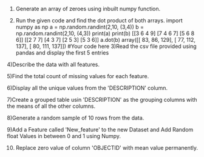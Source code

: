 
1) Generate an array of zeroes using inbuilt numpy function.
 
2) Run the given code and find the dot product of both arrays.
import numpy as np
a = np.random.randint(2,10, (3,4))
b = np.random.randint(2,10, (4,3))
print(a)
print(b)
[[3 6 4 9]
 [7 4 6 7]
 [5 6 8 6]]
[[2 7 7]
 [4 3 7]
 [2 5 3]
 [5 3 6]]
a.dot(b)
array([[ 83,  86, 129],
       [ 77, 112, 137],
       [ 80, 111, 137]])
#Your code here
3)Read the csv file provided using pandas and display the first 5 entries
 
4)Describe the data with all features.
 
5)Find the total count of missing values for each feature.
 
6)Display all the unique values from the 'DESCRIPTION’ column.
 
7)Create a grouped table usin 'DESCRIPTION' as the grouping columns with the means of all the other columns.
 
8)Generate a random sample of 10 rows from the data.
 
9)Add a Feature called 'New_feature' to the new Dataset and Add Random float Values in between 0 and 1 using Numpy.
 
10) Replace zero value of column 'OBJECTID' with mean value permanently.
 
